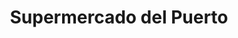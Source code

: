 ---
title: "Supermercado del Puerto"
url: /cala-ratjada/supermercado-del-puerto/
shop: Lebensmittel
---